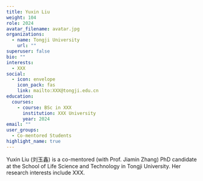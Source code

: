 ```yaml
---
title: Yuxin Liu
weight: 104
role: 2024
avatar_filename: avatar.jpg
organizations:
  - name: Tongji University
    url: ""
superuser: false
bio: ""
interests:
  - XXX
social:
  - icon: envelope
    icon_pack: fas
    link: mailto:XXX@tongji.edu.cn
education:
  courses:
    - course: BSc in XXX
      institution: XXX University
      year: 2024
email: ""
user_groups:
  - Co-mentored Students
highlight_name: true
---
```

Yuxin Liu (刘玉鑫) is a co-mentored (with Prof. Jiamin Zhang) PhD candidate at the School of Life Science and Technology in Tongji University. Her research interests include XXX.
